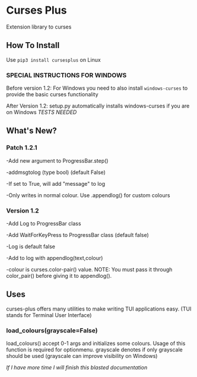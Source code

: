 # Curses Plus
Extension library to curses

## How To Install
Use ```pip3 install cursesplus```
on Linux

### SPECIAL INSTRUCTIONS FOR WINDOWS

Before version 1.2:
For Windows you need to also install ```windows-curses```
to provide the basic curses functionality

After Version 1.2:
setup.py automatically installs windows-curses if you are on Windows *TESTS NEEDED*

## What's New?
### Patch 1.2.1

-Add new argument to ProgressBar.step()

-addmsgtolog (type bool) (default False)

-If set to True, will add "message" to log

-Only writes in normal colour. Use .appendlog() for custom colours

### Version 1.2
-Add Log to ProgressBar class

-Add WaitForKeyPress to ProgressBar class (default false)

-Log is default false

-Add to log with appendlog(text,colour)

-colour is curses.color-pair() value. NOTE: You must pass it through color_pair() before giving it to appendlog().


## Uses

curses-plus offers many utilities to make writing TUI applications easy. (TUI stands for Terminal User Interface)

### load_colours(grayscale=False)

load_colours() accept 0-1 args and initializes some colours. Usage of this function is required for optionmenu.
grayscale denotes if only grayscale should be used (grayscale can improve visibility on Windows)


*If I have more time I will finish this blasted documentation*